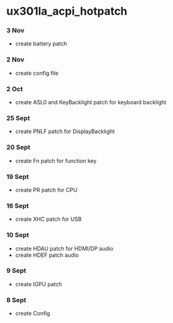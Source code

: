 # ux301la_acpi_hotpatch
### 3 Nov
- create battery patch
### 2 Nov
- create config file
### 2 Oct
- create ASL0 and KeyBacklight patch for keyboard backlight
### 25 Sept
- create PNLF patch for DisplayBacklight
### 20 Sept
- create Fn patch for function key
### 19 Sept 
- create PR patch for CPU 
### 16 Sept
- create XHC patch for USB
### 10 Sept
- create HDAU patch for HDMI/DP audio
- create HDEF patch audio
### 9 Sept
- create IGPU patch
### 8 Sept
- create Config


